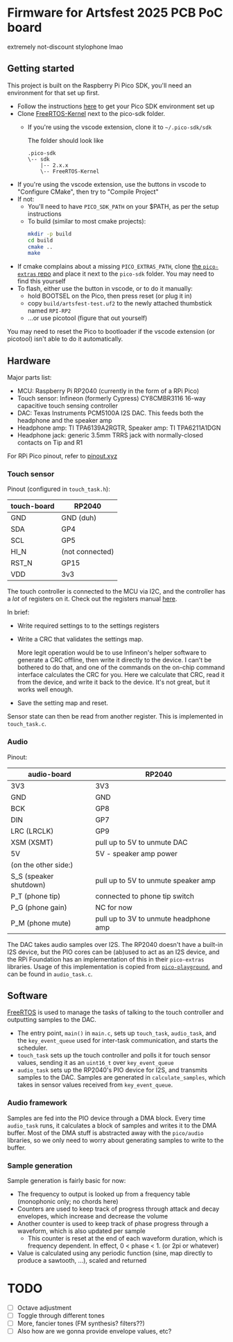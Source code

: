 # Firmware for Artsfest 2025 PCB PoC board

extremely not-discount stylophone lmao

## Getting started

This project is built on the Raspberry Pi Pico SDK, you'll need an environment for that set up first.

* Follow the instructions [here](https://rptl.io/pico-get-started) to get your Pico SDK environment set up
* Clone [FreeRTOS-Kernel](https://github.com/FreeRTOS/FreeRTOS-Kernel) next to the pico-sdk folder.
   * If you're using the vscode extension, clone it to `~/.pico-sdk/sdk`

        The folder should look like
        ```
        .pico-sdk
        \-- sdk
            |-- 2.x.x
            \-- FreeRTOS-Kernel
        ```
* If you're using the vscode extension, use the buttons in vscode to "Configure CMake", then try to "Compile Project"
* If not:
    * You'll need to have `PICO_SDK_PATH` on your $PATH, as per the setup instructions
    * To build (similar to most cmake projects):
        ```bash
        mkdir -p build
        cd build
        cmake ..
        make
        ```
* If cmake complains about a missing `PICO_EXTRAS_PATH`, clone [the `pico-extras` repo](https://github.com/raspberrypi/pico-extras) and place it next to the `pico-sdk` folder. You may need to find this yourself
* To flash, either use the button in vscode, or to do it manually:
    * hold BOOTSEL on the Pico, then press reset (or plug it in)
    * copy `build/artsfest-test.uf2` to the newly attached thumbstick named `RPI-RP2`
    * ...or use picotool (figure that out yourself)

You may need to reset the Pico to bootloader if the vscode extension (or picotool) isn't able to do it automatically.

## Hardware

Major parts list:
* MCU: Raspberry Pi RP2040 (currently in the form of a RPi Pico)
* Touch sensor: Infineon (formerly Cypress) CY8CMBR3116 16-way capacitive touch sensing controller
* DAC: Texas Instruments PCM5100A I2S DAC. This feeds both the headphone and the speaker amp
* Headphone amp: TI TPA6139A2RGTR, Speaker amp: TI TPA6211A1DGN
* Headphone jack: generic 3.5mm TRRS jack with normally-closed contacts on Tip and R1

For RPi Pico pinout, refer to [pinout.xyz](https://pico.pinout.xyz)

### Touch sensor

Pinout (configured in `touch_task.h`): 

| touch-board | RP2040          | 
| ---         | ---             |
| GND         | GND (duh)       |
| SDA         | GP4             | 
| SCL         | GP5             | 
| HI_N        | (not connected) |
| RST_N       | GP15            |
| VDD         | 3v3             |


The touch controller is connected to the MCU via I2C, and the controller has a *lot* of registers on it. Check out the registers manual [here](https://www.infineon.com/dgdl/Infineon-CY8CMBR3xxx_CapSense_Express_Controllers_Registers_TRM-AdditionalTechnicalInformation-v06_00-EN.pdf?fileId=8ac78c8c7d0d8da4017d0f90b2ad7da7). 

In brief:

* Write required settings to to the settings registers
* Write a CRC that validates the settings map.

    More legit operation would be to use Infineon's helper software to generate a CRC offline, then write it directly to the device. I can't be bothered to do that, and one of the commands on the on-chip command interface calculates the CRC for you. Here we calculate that CRC, read it from the device, and write it back to the device. It's not great, but it works well enough.

* Save the setting map and reset.

Sensor state can then be read from another register. This is implemented in `touch_task.c`.

### Audio

Pinout:

| audio-board | RP2040                      | 
| ---         | ---                         |
| 3V3         | 3V3                         |
| GND         | GND                         | 
| BCK         | GP8                         | 
| DIN         | GP7                         | 
| LRC (LRCLK) | GP9                         | 
| XSM (XSMT)  | pull up to 5V to unmute DAC | 
| 5V          | 5V - speaker amp power      | 
| (on the other side:) |
| S_S (speaker shutdown) | pull up to 5V to unmute speaker amp |
| P_T (phone tip) | connected to phone tip switch |
| P_G (phone gain) | NC for now |
| P_M (phone mute) | pull up to 3V to unmute headphone amp |



The DAC takes audio samples over I2S. The RP2040 doesn't have a built-in I2S device, but the PIO cores can be (ab)used to act as an I2S device, and the RPi Foundation has an implementation of this in their `pico-extras` libraries. Usage of this implementation is copied from [`pico-playground`](https://github.com/raspberrypi/pico-playground/tree/master/audio/sine_wave), and can be found in `audio_task.c`.

## Software

[FreeRTOS](https://docs.freertos.org/Documentation/00-Overview) is used to manage the tasks of talking to the touch controller and outputting samples to the DAC. 

* The entry point, `main()` in `main.c`, sets up `touch_task`, `audio_task`, and the `key_event_queue` used for inter-task communication, and starts the scheduler.
* `touch_task` sets up the touch controller and polls it for touch sensor values, sending it as an `uint16_t` over `key_event_queue`
* `audio_task` sets up the RP2040's PIO device for I2S, and transmits samples to the DAC. Samples are generated in `calculate_samples`, which takes in sensor values received from `key_event_queue`. 

### Audio framework

Samples are fed into the PIO device through a DMA block. Every time `audio_task` runs, it calculates a block of samples and writes it to the DMA buffer. Most of the DMA stuff is abstracted away with the `pico/audio` libraries, so we only need to worry about generating samples to write to the buffer.

### Sample generation

Sample generation is fairly basic for now:

* The frequency to output is looked up from a frequency table (monophonic only; no chords here)
* Counters are used to keep track of progress through attack and decay envelopes, which increase and decrease the volume
* Another counter is used to keep track of phase progress through a waveform, which is also updated per sample
    * This counter is reset at the end of each waveform duration, which is frequency dependent. In effect, 0 < phase < 1. (or 2pi or whatever) 
* Value is calculated using any periodic function (sine, map directly to produce a sawtooth, ...), scaled and returned

# TODO

* [ ] Octave adjustment
* [ ] Toggle through different tones
* [ ] More, fancier tones (FM synthesis? filters??)
* [ ] Also how are we gonna provide envelope values, etc?
